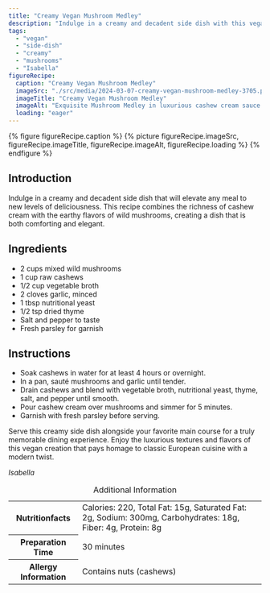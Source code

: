 ```yaml
---
title: "Creamy Vegan Mushroom Medley"
description: "Indulge in a creamy and decadent side dish with this vegan Mushroom Medley recipe. Rich cashew cream meets earthy wild mushrooms for a luxurious dining experience."
tags:
  - "vegan"
  - "side-dish"
  - "creamy"
  - "mushrooms"
  - "Isabella"
figureRecipe: 
  caption: "Creamy Vegan Mushroom Medley"
  imageSrc: "./src/media/2024-03-07-creamy-vegan-mushroom-medley-3705.png"
  imageTitle: "Creamy Vegan Mushroom Medley"
  imageAlt: "Exquisite Mushroom Medley in luxurious cashew cream sauce on a minimalist table setting, evoking elegance and indulgence."
  loading: "eager"
---
```


{% figure figureRecipe.caption %}
{% picture figureRecipe.imageSrc, figureRecipe.imageTitle, figureRecipe.imageAlt, figureRecipe.loading %}
{% endfigure %}

## Introduction

Indulge in a creamy and decadent side dish that will elevate any meal to new levels of deliciousness. This recipe combines the richness of cashew cream with the earthy flavors of wild mushrooms, creating a dish that is both comforting and elegant.

## Ingredients

- 2 cups mixed wild mushrooms
- 1 cup raw cashews
- 1/2 cup vegetable broth
- 2 cloves garlic, minced
- 1 tbsp nutritional yeast
- 1/2 tsp dried thyme
- Salt and pepper to taste
- Fresh parsley for garnish

## Instructions

- Soak cashews in water for at least 4 hours or overnight.
- In a pan, sauté mushrooms and garlic until tender.
- Drain cashews and blend with vegetable broth, nutritional yeast, thyme, salt, and pepper until smooth.
- Pour cashew cream over mushrooms and simmer for 5 minutes.
- Garnish with fresh parsley before serving.

Serve this creamy side dish alongside your favorite main course for a truly memorable dining experience. Enjoy the luxurious textures and flavors of this vegan creation that pays homage to classic European cuisine with a modern twist.

*Isabella*

<table><caption class='sr-only'>Additional Information</caption><tr><th>Nutritionfacts</th><td>Calories: 220, Total Fat: 15g, Saturated Fat: 2g, Sodium: 300mg, Carbohydrates: 18g, Fiber: 4g, Protein: 8g&nbsp;</td></tr><tr><th>Preparation Time</th><td>30 minutes&nbsp;</td></tr><tr><th>Allergy Information</th><td>Contains nuts (cashews)&nbsp;</td></tr></table>

